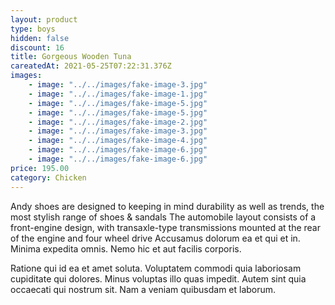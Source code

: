 ```yaml
---
layout: product
type: boys
hidden: false
discount: 16
title: Gorgeous Wooden Tuna
careatedAt: 2021-05-25T07:22:31.376Z
images:
    - image: "../../images/fake-image-3.jpg"
    - image: "../../images/fake-image-1.jpg"
    - image: "../../images/fake-image-5.jpg"
    - image: "../../images/fake-image-5.jpg"
    - image: "../../images/fake-image-2.jpg"
    - image: "../../images/fake-image-3.jpg"
    - image: "../../images/fake-image-4.jpg"
    - image: "../../images/fake-image-6.jpg"
    - image: "../../images/fake-image-6.jpg"
price: 195.00
category: Chicken
---
```

Andy shoes are designed to keeping in mind durability as well as trends, the most stylish range of shoes & sandals
The automobile layout consists of a front-engine design, with transaxle-type transmissions mounted at the rear of the engine and four wheel drive
Accusamus dolorum ea et qui et in. Minima expedita omnis. Nemo hic et aut facilis corporis.
 Ratione qui id ea et amet soluta. Voluptatem commodi quia laboriosam cupiditate qui dolores. Minus voluptas illo quas impedit. Autem sint quia occaecati qui nostrum sit. Nam a veniam quibusdam et laborum.
